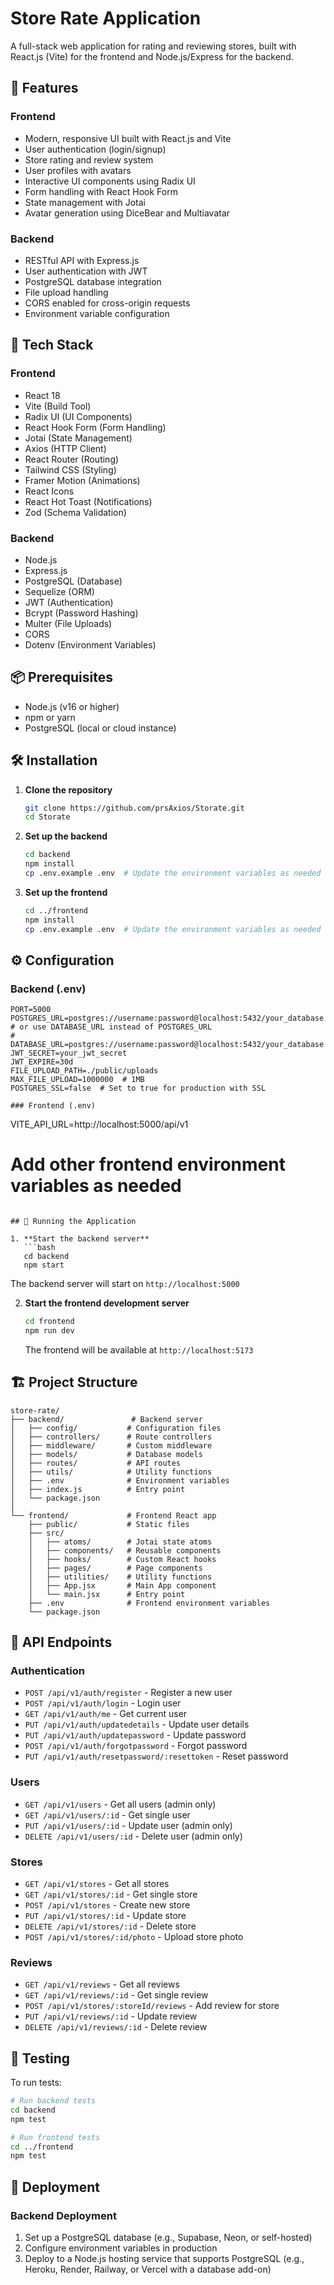 # Store Rate Application

A full-stack web application for rating and reviewing stores, built with React.js (Vite) for the frontend and Node.js/Express for the backend.

## 🌟 Features

### Frontend
- Modern, responsive UI built with React.js and Vite
- User authentication (login/signup)
- Store rating and review system
- User profiles with avatars
- Interactive UI components using Radix UI
- Form handling with React Hook Form
- State management with Jotai
- Avatar generation using DiceBear and Multiavatar

### Backend
- RESTful API with Express.js
- User authentication with JWT
- PostgreSQL database integration
- File upload handling
- CORS enabled for cross-origin requests
- Environment variable configuration

## 🚀 Tech Stack

### Frontend
- React 18
- Vite (Build Tool)
- Radix UI (UI Components)
- React Hook Form (Form Handling)
- Jotai (State Management)
- Axios (HTTP Client)
- React Router (Routing)
- Tailwind CSS (Styling)
- Framer Motion (Animations)
- React Icons
- React Hot Toast (Notifications)
- Zod (Schema Validation)

### Backend
- Node.js
- Express.js
- PostgreSQL (Database)
- Sequelize (ORM)
- JWT (Authentication)
- Bcrypt (Password Hashing)
- Multer (File Uploads)
- CORS
- Dotenv (Environment Variables)

## 📦 Prerequisites

- Node.js (v16 or higher)
- npm or yarn
- PostgreSQL (local or cloud instance)

## 🛠️ Installation

1. **Clone the repository**
   ```bash
   git clone https://github.com/prsAxios/Storate.git
   cd Storate
   ```

2. **Set up the backend**
   ```bash
   cd backend
   npm install
   cp .env.example .env  # Update the environment variables as needed
   ```

3. **Set up the frontend**
   ```bash
   cd ../frontend
   npm install
   cp .env.example .env  # Update the environment variables as needed
   ```

## ⚙️ Configuration

### Backend (.env)
```
PORT=5000
POSTGRES_URL=postgres://username:password@localhost:5432/your_database
# or use DATABASE_URL instead of POSTGRES_URL
# DATABASE_URL=postgres://username:password@localhost:5432/your_database
JWT_SECRET=your_jwt_secret
JWT_EXPIRE=30d
FILE_UPLOAD_PATH=./public/uploads
MAX_FILE_UPLOAD=1000000  # 1MB
POSTGRES_SSL=false  # Set to true for production with SSL

### Frontend (.env)
```
VITE_API_URL=http://localhost:5000/api/v1
# Add other frontend environment variables as needed
```

## 🚦 Running the Application

1. **Start the backend server**
   ```bash
   cd backend
   npm start
   ```
   The backend server will start on `http://localhost:5000`

2. **Start the frontend development server**
   ```bash
   cd frontend
   npm run dev
   ```
   The frontend will be available at `http://localhost:5173`

## 🏗️ Project Structure

```
store-rate/
├── backend/               # Backend server
│   ├── config/           # Configuration files
│   ├── controllers/      # Route controllers
│   ├── middleware/       # Custom middleware
│   ├── models/           # Database models
│   ├── routes/           # API routes
│   ├── utils/            # Utility functions
│   ├── .env              # Environment variables
│   ├── index.js          # Entry point
│   └── package.json
│
└── frontend/             # Frontend React app
    ├── public/           # Static files
    ├── src/
    │   ├── atoms/        # Jotai state atoms
    │   ├── components/   # Reusable components
    │   ├── hooks/        # Custom React hooks
    │   ├── pages/        # Page components
    │   ├── utilities/    # Utility functions
    │   ├── App.jsx       # Main App component
    │   └── main.jsx      # Entry point
    ├── .env              # Frontend environment variables
    └── package.json
```

## 📝 API Endpoints

### Authentication
- `POST /api/v1/auth/register` - Register a new user
- `POST /api/v1/auth/login` - Login user
- `GET /api/v1/auth/me` - Get current user
- `PUT /api/v1/auth/updatedetails` - Update user details
- `PUT /api/v1/auth/updatepassword` - Update password
- `POST /api/v1/auth/forgotpassword` - Forgot password
- `PUT /api/v1/auth/resetpassword/:resettoken` - Reset password

### Users
- `GET /api/v1/users` - Get all users (admin only)
- `GET /api/v1/users/:id` - Get single user
- `PUT /api/v1/users/:id` - Update user (admin only)
- `DELETE /api/v1/users/:id` - Delete user (admin only)

### Stores
- `GET /api/v1/stores` - Get all stores
- `GET /api/v1/stores/:id` - Get single store
- `POST /api/v1/stores` - Create new store
- `PUT /api/v1/stores/:id` - Update store
- `DELETE /api/v1/stores/:id` - Delete store
- `POST /api/v1/stores/:id/photo` - Upload store photo

### Reviews
- `GET /api/v1/reviews` - Get all reviews
- `GET /api/v1/reviews/:id` - Get single review
- `POST /api/v1/stores/:storeId/reviews` - Add review for store
- `PUT /api/v1/reviews/:id` - Update review
- `DELETE /api/v1/reviews/:id` - Delete review

## 🧪 Testing

To run tests:

```bash
# Run backend tests
cd backend
npm test

# Run frontend tests
cd ../frontend
npm test
```

## 🚀 Deployment

### Backend Deployment
1. Set up a PostgreSQL database (e.g., Supabase, Neon, or self-hosted)
2. Configure environment variables in production
3. Deploy to a Node.js hosting service that supports PostgreSQL (e.g., Heroku, Render, Railway, or Vercel with a database add-on)

